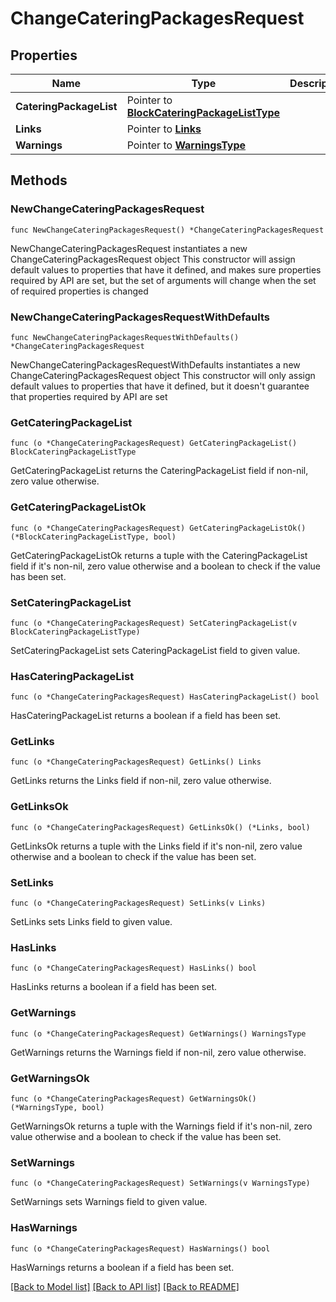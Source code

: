 # ChangeCateringPackagesRequest

## Properties

Name | Type | Description | Notes
------------ | ------------- | ------------- | -------------
**CateringPackageList** | Pointer to [**BlockCateringPackageListType**](BlockCateringPackageListType.md) |  | [optional] 
**Links** | Pointer to [**Links**](Links.md) |  | [optional] 
**Warnings** | Pointer to [**WarningsType**](WarningsType.md) |  | [optional] 

## Methods

### NewChangeCateringPackagesRequest

`func NewChangeCateringPackagesRequest() *ChangeCateringPackagesRequest`

NewChangeCateringPackagesRequest instantiates a new ChangeCateringPackagesRequest object
This constructor will assign default values to properties that have it defined,
and makes sure properties required by API are set, but the set of arguments
will change when the set of required properties is changed

### NewChangeCateringPackagesRequestWithDefaults

`func NewChangeCateringPackagesRequestWithDefaults() *ChangeCateringPackagesRequest`

NewChangeCateringPackagesRequestWithDefaults instantiates a new ChangeCateringPackagesRequest object
This constructor will only assign default values to properties that have it defined,
but it doesn't guarantee that properties required by API are set

### GetCateringPackageList

`func (o *ChangeCateringPackagesRequest) GetCateringPackageList() BlockCateringPackageListType`

GetCateringPackageList returns the CateringPackageList field if non-nil, zero value otherwise.

### GetCateringPackageListOk

`func (o *ChangeCateringPackagesRequest) GetCateringPackageListOk() (*BlockCateringPackageListType, bool)`

GetCateringPackageListOk returns a tuple with the CateringPackageList field if it's non-nil, zero value otherwise
and a boolean to check if the value has been set.

### SetCateringPackageList

`func (o *ChangeCateringPackagesRequest) SetCateringPackageList(v BlockCateringPackageListType)`

SetCateringPackageList sets CateringPackageList field to given value.

### HasCateringPackageList

`func (o *ChangeCateringPackagesRequest) HasCateringPackageList() bool`

HasCateringPackageList returns a boolean if a field has been set.

### GetLinks

`func (o *ChangeCateringPackagesRequest) GetLinks() Links`

GetLinks returns the Links field if non-nil, zero value otherwise.

### GetLinksOk

`func (o *ChangeCateringPackagesRequest) GetLinksOk() (*Links, bool)`

GetLinksOk returns a tuple with the Links field if it's non-nil, zero value otherwise
and a boolean to check if the value has been set.

### SetLinks

`func (o *ChangeCateringPackagesRequest) SetLinks(v Links)`

SetLinks sets Links field to given value.

### HasLinks

`func (o *ChangeCateringPackagesRequest) HasLinks() bool`

HasLinks returns a boolean if a field has been set.

### GetWarnings

`func (o *ChangeCateringPackagesRequest) GetWarnings() WarningsType`

GetWarnings returns the Warnings field if non-nil, zero value otherwise.

### GetWarningsOk

`func (o *ChangeCateringPackagesRequest) GetWarningsOk() (*WarningsType, bool)`

GetWarningsOk returns a tuple with the Warnings field if it's non-nil, zero value otherwise
and a boolean to check if the value has been set.

### SetWarnings

`func (o *ChangeCateringPackagesRequest) SetWarnings(v WarningsType)`

SetWarnings sets Warnings field to given value.

### HasWarnings

`func (o *ChangeCateringPackagesRequest) HasWarnings() bool`

HasWarnings returns a boolean if a field has been set.


[[Back to Model list]](../README.md#documentation-for-models) [[Back to API list]](../README.md#documentation-for-api-endpoints) [[Back to README]](../README.md)



